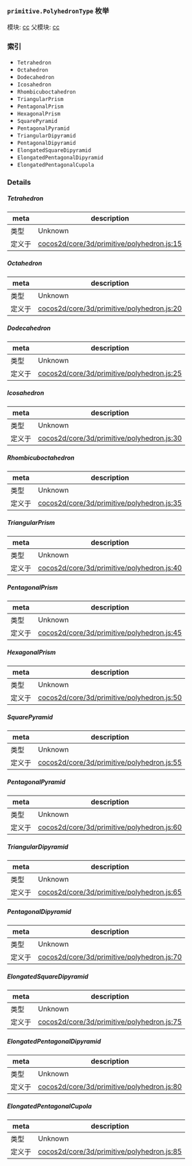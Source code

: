 ### `primitive.PolyhedronType` 枚举



模块: [cc](../modules/cc.md)
父模块: [cc](../modules/cc.md)





### 索引
  - `Tetrahedron`
  - `Octahedron`
  - `Dodecahedron`
  - `Icosahedron`
  - `Rhombicuboctahedron`
  - `TriangularPrism`
  - `PentagonalPrism`
  - `HexagonalPrism`
  - `SquarePyramid`
  - `PentagonalPyramid`
  - `TriangularDipyramid`
  - `PentagonalDipyramid`
  - `ElongatedSquareDipyramid`
  - `ElongatedPentagonalDipyramid`
  - `ElongatedPentagonalCupola`

### Details


##### Tetrahedron

> 

| meta | description |
|------|-------------|
| 类型 | Unknown |
| 定义于 | [cocos2d/core/3d/primitive/polyhedron.js:15](https://github.com/cocos-creator/engine/blob/b4415d3f111db35eb92e588d63bcb560003ea469/cocos2d/core/3d/primitive/polyhedron.js#L15) |



##### Octahedron

> 

| meta | description |
|------|-------------|
| 类型 | Unknown |
| 定义于 | [cocos2d/core/3d/primitive/polyhedron.js:20](https://github.com/cocos-creator/engine/blob/b4415d3f111db35eb92e588d63bcb560003ea469/cocos2d/core/3d/primitive/polyhedron.js#L20) |



##### Dodecahedron

> 

| meta | description |
|------|-------------|
| 类型 | Unknown |
| 定义于 | [cocos2d/core/3d/primitive/polyhedron.js:25](https://github.com/cocos-creator/engine/blob/b4415d3f111db35eb92e588d63bcb560003ea469/cocos2d/core/3d/primitive/polyhedron.js#L25) |



##### Icosahedron

> 

| meta | description |
|------|-------------|
| 类型 | Unknown |
| 定义于 | [cocos2d/core/3d/primitive/polyhedron.js:30](https://github.com/cocos-creator/engine/blob/b4415d3f111db35eb92e588d63bcb560003ea469/cocos2d/core/3d/primitive/polyhedron.js#L30) |



##### Rhombicuboctahedron

> 

| meta | description |
|------|-------------|
| 类型 | Unknown |
| 定义于 | [cocos2d/core/3d/primitive/polyhedron.js:35](https://github.com/cocos-creator/engine/blob/b4415d3f111db35eb92e588d63bcb560003ea469/cocos2d/core/3d/primitive/polyhedron.js#L35) |



##### TriangularPrism

> 

| meta | description |
|------|-------------|
| 类型 | Unknown |
| 定义于 | [cocos2d/core/3d/primitive/polyhedron.js:40](https://github.com/cocos-creator/engine/blob/b4415d3f111db35eb92e588d63bcb560003ea469/cocos2d/core/3d/primitive/polyhedron.js#L40) |



##### PentagonalPrism

> 

| meta | description |
|------|-------------|
| 类型 | Unknown |
| 定义于 | [cocos2d/core/3d/primitive/polyhedron.js:45](https://github.com/cocos-creator/engine/blob/b4415d3f111db35eb92e588d63bcb560003ea469/cocos2d/core/3d/primitive/polyhedron.js#L45) |



##### HexagonalPrism

> 

| meta | description |
|------|-------------|
| 类型 | Unknown |
| 定义于 | [cocos2d/core/3d/primitive/polyhedron.js:50](https://github.com/cocos-creator/engine/blob/b4415d3f111db35eb92e588d63bcb560003ea469/cocos2d/core/3d/primitive/polyhedron.js#L50) |



##### SquarePyramid

> 

| meta | description |
|------|-------------|
| 类型 | Unknown |
| 定义于 | [cocos2d/core/3d/primitive/polyhedron.js:55](https://github.com/cocos-creator/engine/blob/b4415d3f111db35eb92e588d63bcb560003ea469/cocos2d/core/3d/primitive/polyhedron.js#L55) |



##### PentagonalPyramid

> 

| meta | description |
|------|-------------|
| 类型 | Unknown |
| 定义于 | [cocos2d/core/3d/primitive/polyhedron.js:60](https://github.com/cocos-creator/engine/blob/b4415d3f111db35eb92e588d63bcb560003ea469/cocos2d/core/3d/primitive/polyhedron.js#L60) |



##### TriangularDipyramid

> 

| meta | description |
|------|-------------|
| 类型 | Unknown |
| 定义于 | [cocos2d/core/3d/primitive/polyhedron.js:65](https://github.com/cocos-creator/engine/blob/b4415d3f111db35eb92e588d63bcb560003ea469/cocos2d/core/3d/primitive/polyhedron.js#L65) |



##### PentagonalDipyramid

> 

| meta | description |
|------|-------------|
| 类型 | Unknown |
| 定义于 | [cocos2d/core/3d/primitive/polyhedron.js:70](https://github.com/cocos-creator/engine/blob/b4415d3f111db35eb92e588d63bcb560003ea469/cocos2d/core/3d/primitive/polyhedron.js#L70) |



##### ElongatedSquareDipyramid

> 

| meta | description |
|------|-------------|
| 类型 | Unknown |
| 定义于 | [cocos2d/core/3d/primitive/polyhedron.js:75](https://github.com/cocos-creator/engine/blob/b4415d3f111db35eb92e588d63bcb560003ea469/cocos2d/core/3d/primitive/polyhedron.js#L75) |



##### ElongatedPentagonalDipyramid

> 

| meta | description |
|------|-------------|
| 类型 | Unknown |
| 定义于 | [cocos2d/core/3d/primitive/polyhedron.js:80](https://github.com/cocos-creator/engine/blob/b4415d3f111db35eb92e588d63bcb560003ea469/cocos2d/core/3d/primitive/polyhedron.js#L80) |



##### ElongatedPentagonalCupola

> 

| meta | description |
|------|-------------|
| 类型 | Unknown |
| 定义于 | [cocos2d/core/3d/primitive/polyhedron.js:85](https://github.com/cocos-creator/engine/blob/b4415d3f111db35eb92e588d63bcb560003ea469/cocos2d/core/3d/primitive/polyhedron.js#L85) |


